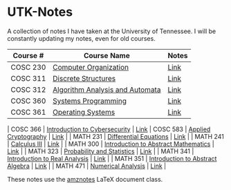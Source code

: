 # UTK-Notes
A collection of notes I have taken at the University of Tennessee. I will be constantly updating my notes, even for old courses.

| Course # | Course Name | Notes |
|----------|-------------|-------|
| COSC 230 | [Computer Organization](https://catalog.utk.edu/preview_course_nopop.php?catoid=34&coid=184327) | [Link](https://github.com/alexmingzhang/UTK-Notes/blob/main/cosc230_computer_organization.pdf)  |
| COSC 311 | [Discrete Structures](https://catalog.utk.edu/preview_course_nopop.php?catoid=34&coid=180790) | [Link](https://github.com/alexmingzhang/UTK-Notes/blob/main/cosc311_discrete_structures.pdf)  |
| COSC 312 | [Algorithm Analysis and Automata](https://catalog.utk.edu/preview_course_nopop.php?catoid=34&coid=182784) | [Link](https://github.com/alexmingzhang/UTK-Notes/blob/main/cosc312_algorithm_analysis_and_automata.pdf)  |
| COSC 360 | [Systems Programming](https://catalog.utk.edu/preview_course_nopop.php?catoid=34&coid=180792) | [Link](https://github.com/alexmingzhang/UTK-Notes/blob/main/cosc360_systems_programming.pdf)  |
| COSC 361 | [Operating Systems](https://catalog.utk.edu/preview_course_nopop.php?catoid=43&coid=264939) | [Link](https://github.com/alexmingzhang/UTK-Notes/blob/main/cosc361_operating_systems.pdf)  |

| COSC 366 | [Introduction to Cybersecurity](https://catalog.utk.edu/preview_course_nopop.php?catoid=34&coid=183934) | [Link](https://github.com/alexmingzhang/UTK-Notes/blob/main/cosc366_intro_to_cybersecurity.pdf)
| COSC 583 | [Applied Cryptography](https://catalog.utk.edu/preview_course_nopop.php?catoid=44&coid=273774) | [Link](https://github.com/alexmingzhang/UTK-Notes/blob/main/cosc583_applied_cryptography.pdf)  |
| MATH 231 | [Differential Equations](https://catalog.utk.edu/preview_course_nopop.php?catoid=34&coid=181634) | [Link](https://github.com/alexmingzhang/UTK-Notes/blob/main/math231_differential_equations.pdf)  |
| MATH 241 | [Calculus III](https://catalog.utk.edu/preview_course_nopop.php?catoid=34&coid=181635) | [Link](https://github.com/alexmingzhang/UTK-Notes/blob/main/math241_calculus_3.pdf)  |
| MATH 300 | [Introduction to Abstract Mathematics](https://catalog.utk.edu/preview_course_nopop.php?catoid=34&coid=181640) | [Link](https://github.com/alexmingzhang/UTK-Notes/blob/main/math300_intro_to_abstract_math.pdf)  |
| MATH 323 | [Probability and Statistics](https://catalog.utk.edu/preview_course_nopop.php?catoid=43&coid=263828) | [Link](https://github.com/alexmingzhang/UTK-Notes/blob/main/math323_probability_and_statistics.pdf)  |
| MATH 341 | [Introduction to Real Analysis](https://catalog.utk.edu/preview_course_nopop.php?catoid=34&coid=181644) | [Link](https://github.com/alexmingzhang/UTK-Notes/blob/main/math341_intro_to_analysis.pdf)  |
| MATH 351 | [Introduction to Abstract Algebra](https://catalog.utk.edu/preview_course_nopop.php?catoid=43&coid=263830) | [Link](https://github.com/alexmingzhang/UTK-Notes/blob/main/math351_intro_to_abstract_algebra.pdf)  |
| MATH 471 | [Numerical Analysis](https://catalog.utk.edu/preview_course_nopop.php?catoid=43&coid=263853) | [Link](https://github.com/alexmingzhang/UTK-Notes/blob/main/math471_numerical_analysis.pdf)  |

These notes use the [amznotes](https://github.com/alexmingzhang/amznotes) LaTeX document class.
